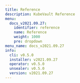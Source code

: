 ```yaml
---
title: Reference
description: KubeVault Reference
menu:
  docs_v2021.09.27:
    identifier: reference
    name: Reference
    weight: 1000
    pre: dropdown
menu_name: docs_v2021.09.27
info:
  cli: v0.5.0
  installer: v2021.09.27
  operator: v0.5.0
  unsealer: v0.5.0
  version: v2021.09.27
---
```


